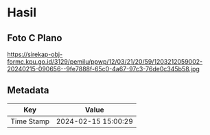 # Hasil

## Foto C Plano

https://sirekap-obj-formc.kpu.go.id/3129/pemilu/ppwp/12/03/21/20/59/1203212059002-20240215-090656--9fe7888f-65c0-4a67-97c3-76de0c345b58.jpg


## Metadata

| Key        | Value               |
| ---------- | ------------------- |
| Time Stamp | 2024-02-15 15:00:29 |



